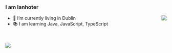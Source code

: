 ### I am lanhoter

<img align="right" src="https://github-readme-stats.vercel.app/api?username=lanhoter&count_private=true&theme=react&show_icons=true&hide_title=true" />

- 🌱 I’m currently living in Dublin
- 📚 I am learning Java, JavaScript, TypeScript

<br>

![](https://github-readme-stats.vercel.app/api/top-langs/?username=lanhoter&layout=compact)
